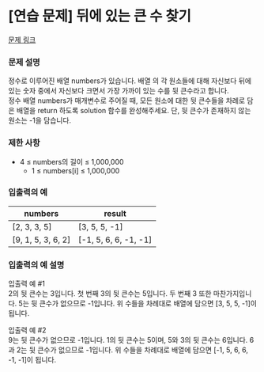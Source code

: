 # [연습 문제] 뒤에 있는 큰 수 찾기


[문제 링크](https://school.programmers.co.kr/learn/courses/30/lessons/154539)

### 문제 설명
정수로 이루어진 배열 numbers가 있습니다. 배열 의 각 원소들에 대해 자신보다 뒤에 있는 숫자 중에서 자신보다 크면서 가장 가까이 있는 수를 뒷 큰수라고 합니다.  
정수 배열 numbers가 매개변수로 주어질 때, 모든 원소에 대한 뒷 큰수들을 차례로 담은 배열을 return 하도록 solution 함수를 완성해주세요. 단, 뒷 큰수가 존재하지 않는 원소는 -1을 담습니다.

### 제한 사항
- 4 ≤ numbers의 길이 ≤ 1,000,000
  - 1 ≤ numbers[i] ≤ 1,000,000


### 입출력의 예

|numbers	|result|
|---|---|
|[2, 3, 3, 5]	|[3, 5, 5, -1]|
|[9, 1, 5, 3, 6, 2]	|[-1, 5, 6, 6, -1, -1]|

### 입출력의 예 설명
입출력 예 #1  
2의 뒷 큰수는 3입니다. 첫 번째 3의 뒷 큰수는 5입니다. 두 번째 3 또한 마찬가지입니다. 5는 뒷 큰수가 없으므로 -1입니다. 위 수들을 차례대로 배열에 담으면 [3, 5, 5, -1]이 됩니다.  

입출력 예 #2  
9는 뒷 큰수가 없으므로 -1입니다. 1의 뒷 큰수는 5이며, 5와 3의 뒷 큰수는 6입니다. 6과 2는 뒷 큰수가 없으므로 -1입니다. 위 수들을 차례대로 배열에 담으면 [-1, 5, 6, 6, -1, -1]이 됩니다.